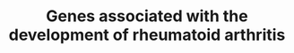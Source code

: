 ---
annotations:
- id: PW:0000013
  parent: disease pathway
  type: Pathway Ontology
  value: disease pathway
- id: DOID:7148
  type: Disease Ontology
  value: rheumatoid arthritis
authors:
- Egonw
- Marvin M2
- Finterly
description: Some initial seed info about rheumatoid arthritis and the four genes
  that may be involved in the disease. Of these, the cited literature is not clear
  about the role (if any) of PADI4.
last-edited: 2021-06-08
organisms:
- Homo sapiens
redirect_from:
- /index.php/Pathway:WP5033
- /instance/WP5033
- /instance/WP5033_rr118996
revision: r118996
schema-jsonld:
- '@context': https://schema.org/
  '@id': https://wikipathways.github.io/pathways/WP5033.html
  '@type': Dataset
  creator:
    '@type': Organization
    name: WikiPathways
  description: Some initial seed info about rheumatoid arthritis and the four genes
    that may be involved in the disease. Of these, the cited literature is not clear
    about the role (if any) of PADI4.
  keywords:
  - BLK
  - CCR6
  - CD244
  - CD40
  - CIITA
  - CTLA4
  - FCRL3
  - HLA-DRB1
  - IL2RA
  - IL6ST
  - IRF5
  - ITGAV
  - PADI4
  - PHF19
  - PTPN22
  - SLC22A4
  - STAT4
  - TRAF1
  license: CC0
  name: Genes associated with the development of rheumatoid arthritis
seo: CreativeWork
title: Genes associated with the development of rheumatoid arthritis
wpid: WP5033
---